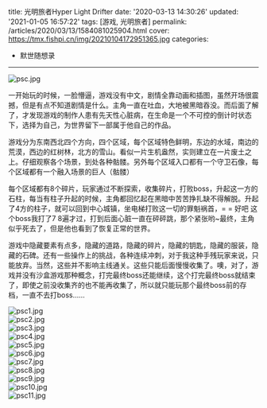 title: 光明旅者Hyper Light Drifter
date: '2020-03-13 14:30:26'
updated: '2021-01-05 16:57:22'
tags: [游戏, 光明旅者]
permalink: /articles/2020/03/13/1584081025904.html
cover: https://tmx.fishpi.cn/img/20210104172951365.jpg
categories: 
- 默世随想录
---
![psc.jpg](https://tmx.fishpi.cn/img/20210104172951365.jpg)

一开始玩的时候，一脸懵逼，游戏没有中文，剧情全靠动画和插图，虽然开场很震撼，但是有点不知道剧情是什么。主角一直在吐血，大地被黑暗吞没。而后面了解了，才发现游戏的制作人患有先天性心脏病，在生命是一个不可控的倒计时状态下，选择为自己，为世界留下一部属于他自己的作品。

游戏分为东南西北四个方向，四个区域，每个区域特色鲜明，东边的水域，南边的荒漠，西边的红树林，北方的雪山。看似一片生机盎然，实则建立在一片废土之上。仔细观察各个场景，到处各种骷髅。另外每个区域入口都有一个守卫石像，每个区域都有一个融入场景的巨人（骷髅）

每个区域都有8个碎片，玩家通过不断探索，收集碎片，打败boss，升起这一方的石柱，每当有柱子升起的时候，主角都回忆起在黑暗中苦苦挣扎缺不得解脱。升起了4方的柱子，就可以回到中心城镇，坐电梯打败这一切的罪魁祸首，= = 好吧 这个boss我打了7 8遍才过，打到后面心脏一直在砰砰跳，那个紧张哟~最终，主角似乎死去了，但是他也看到了恢复正常的世界。

游戏中隐藏要素有点多，隐藏的道路，隐藏的碎片，隐藏的钥匙，隐藏的服装，隐藏的石碑。还有一些操作上的挑战，各种连续冲刺，对于我这种手残玩家来说，只能放弃。当然，这些并不影响主线通关。这些只能后面慢慢收集了。噢，对了，游戏并没有沙盒游戏那种概念，打完最终boss还能继续，这个打完最终boss就结束了，即使之前没收集齐的也不能再收集了，所以就只能玩那个最终boss前的存档，一直不去打boss……

![psc1.jpg](https://tmx.fishpi.cn/img/20210104173051834.jpg)
<br/>
![psc2.jpg](https://tmx.fishpi.cn/img/20210104173152600.jpg)
<br/>
![psc3.jpg](https://tmx.fishpi.cn/img/20210104173253350.jpg)
<br/>
![psc4.jpg](https://tmx.fishpi.cn/img/20210104173353787.jpg)
<br/>
![psc5.jpg](https://tmx.fishpi.cn/img/20210104173454178.jpg)
<br/>
![psc6.jpg](https://tmx.fishpi.cn/img/20210104173554646.jpg)
<br/>
![psc7.jpg](https://tmx.fishpi.cn/img/20210104173655037.jpg)
<br/>
![psc8.jpg](https://tmx.fishpi.cn/img/20210104173755240.jpg)
<br/>
![psc9.jpg](https://tmx.fishpi.cn/img/20210104173855709.jpg)
<br/>
![psc10.jpg](https://tmx.fishpi.cn/img/20210104173956053.jpg)
<br/>
![psc11.jpg](https://tmx.fishpi.cn/img/20210104174056303.jpg)

